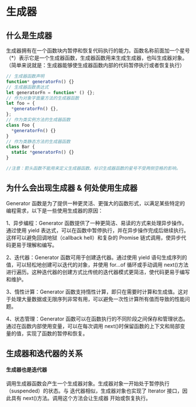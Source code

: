 # 生成器

## 什么是生成器

生成器拥有在一个函数块内暂停和恢复代码执行的能力。函数名称前面加一个星号（\*）表示它是一个生成器函数，生成器函数用来生成生成器，也叫生成器对象。（简单来说就是：生成器能够使生成器函数内部的代码暂停执行或者恢复执行）

```javascript
// 生成器函数声明
function* generatorFn() {}
// 生成器函数表达式
let generatorFn = function* () {};
// 作为对象字面量方法的生成器函数
let foo = {
  *generatorFn() {},
};
// 作为类实例方法的生成器函数
class Foo {
  *generatorFn() {}
}
// 作为类静态方法的生成器函数
class Bar {
  static *generatorFn() {}
}

//注意：箭头函数不能用来定义生成器函数。标识生成器函数的星号不受两侧空格的影响。
```

## 为什么会出现生成器 & 何处使用生成器

Generator 函数是为了提供一种更灵活、更强大的函数形式，以满足某些特定的编程需求，以下是一些使用生成器的原因：

1、异步编程：Generator 函数提供了一种更简洁、易读的方式来处理异步操作。通过使用 yield 表达式，可以在函数中暂停执行，并在异步操作完成后继续执行。这样可以避免回调地狱（callback hell）和复杂的 Promise 链式调用，使异步代码更易于理解和编写。

2、迭代器：Generator 函数可用于创建迭代器。通过使用 yield 语句生成序列的值，可以轻松地创建可以迭代的对象，并使用 for...of 循环或手动调用 next()方法进行遍历。这种迭代器的创建方式比传统的迭代器模式更简洁，使代码更易于编写和维护。

3、惰性计算：Generator 函数支持惰性计算，即只在需要时计算和生成值。这对于处理大量数据或无限序列非常有用，可以避免一次性计算所有值而导致的性能问题。

4、状态管理：Generator 函数可以在函数执行的不同阶段之间保存和管理状态。通过在函数内部使用变量，可以在每次调用 next()时保留函数的上下文和局部变量的值，实现了函数的暂停和恢复。

## 生成器和迭代器的关系

#### 生成器也是迭代器

调用生成器函数会产生一个生成器对象。生成器对象一开始处于暂停执行（suspended）的状态。与 迭代器相似，生成器对象也实现了 Iterator 接口，因此具有 next()方法。调用这个方法会让生成器 开始或恢复执行。
